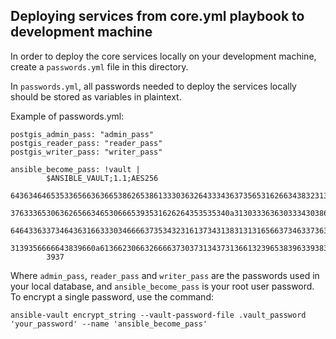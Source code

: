 ## Deploying services from core.yml playbook to development machine

In order to deploy the core services locally on your development machine, create a `passwords.yml` file in this directory.
	
In `passwords.yml`, all passwords needed to deploy the services locally should be stored as variables in plaintext.

Example of passwords.yml:

	postgis_admin_pass: "admin_pass"
	postgis_reader_pass: "reader_pass"
	postgis_writer_pass: "writer_pass"

	ansible_become_pass: !vault |
			$ANSIBLE_VAULT;1.1;AES256
			64363464653533656636366538626538613330363264333436373565316266343832313933333766
			3763336530636265663465306665393531626264353535340a313033363630333430386462626262
			64643363373464363166333034666637353432316137343138313131656637346337363435663834
			3139356666643839660a613662306632666637303731343731366132396538396339383534333837
			3937

Where `admin_pass`, `reader_pass` and `writer_pass` are the passwords used in your local database, and `ansible_become_pass` is your root user password.
To encrypt a single password, use the command:

	ansible-vault encrypt_string --vault-password-file .vault_password 'your_password' --name 'ansible_become_pass'
